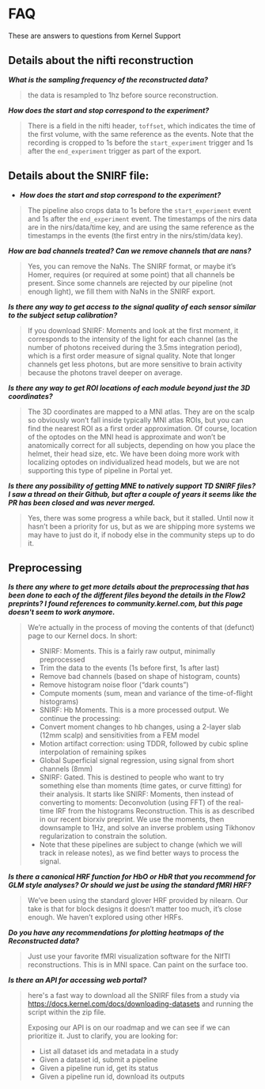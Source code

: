 # FAQ
These are answers to questions from Kernel Support
 
## Details about the nifti reconstruction
***What is the sampling frequency of the reconstructed data?***

> the data is resampled to 1hz before source reconstruction.

***How does the start and stop correspond to the experiment?***

> There is a field in the nifti header, `toffset`, which indicates the time of the first volume, with the same reference as the events. Note that the recording is cropped to 1s before the `start_experiment` trigger and 1s after the `end_experiment` trigger as part of the export.


## Details about the SNIRF file:
- ***How does the start and stop correspond to the experiment?***

> The pipeline also crops data to 1s before the `start_experiment` event and 1s after the `end_experiment` event. The timestamps of the nirs data are in the nirs/data/time key, and are using the same reference as the timestamps in the events (the first entry in the nirs/stim/data key).

***How are bad channels treated? Can we remove channels that are nans?***

> Yes, you can remove the NaNs. The SNIRF format, or maybe it’s Homer, requires (or required at some point) that all channels be present. Since some channels are rejected by our pipeline (not enough light), we fill them with NaNs in the SNIRF export.

***Is there any way to get access to the signal quality of each sensor similar to the subject setup calibration?***

> If you download SNIRF: Moments and look at the first moment, it corresponds to the intensity of the light for each channel (as the number of photons received during the 3.5ms integration period), which is a first order measure of signal quality. Note that longer channels get less photons, but are more sensitive to brain activity because the photons travel deeper on average.

***Is there any way to get ROI locations of each module beyond just the 3D coordinates?***

> The 3D coordinates are mapped to a MNI atlas. They are on the scalp so obviously won’t fall inside typically MNI atlas ROIs, but you can find the nearest ROI as a first order approximation. Of course, location of the optodes on the MNI head is approximate and won’t be anatomically correct for all subjects, depending on how you place the helmet, their head size, etc. We have been doing more work with localizing optodes on individualized head models, but we are not supporting this type of pipeline in Portal yet.

***Is there any possibility of getting MNE to natively support TD SNIRF files? I saw a thread on their Github, but after a couple of years it seems like the PR has been closed and was never merged.***

> Yes, there was some progress a while back, but it stalled. Until now it hasn’t been a priority for us, but as we are shipping more systems we may have to just do it, if nobody else in the community steps up to do it.

## Preprocessing
***Is there any where to get more details about the preprocessing that has been done to each of the different files beyond the details in the Flow2 preprints? I found references to community.kernel.com, but this page doesn't seem to work anymore.***

> We’re actually in the process of moving the contents of that (defunct) page to our Kernel docs. In short:
> - SNIRF: Moments. This is a fairly raw output, minimally preprocessed
> - Trim the data to the events (1s before first, 1s after last)
> - Remove bad channels (based on shape of histogram, counts)
> - Remove histogram noise floor (“dark counts”)
> - Compute moments (sum, mean and variance of the time-of-flight histograms)
> - SNIRF: Hb Moments. This is a more processed output. We continue the processing:
> - Convert moment changes to hb changes, using a 2-layer slab (12mm scalp) and sensitivities from a FEM model
> - Motion artifact correction: using TDDR, followed by cubic spline interpolation of remaining spikes
> - Global Superficial signal regression, using signal from short channels (8mm)
> - SNIRF: Gated. This is destined to people who want to try something else than moments (time gates, or curve fitting) for their analysis. It starts like SNIRF: Moments, then instead of converting to moments: Deconvolution (using FFT) of the real-time IRF from the histograms Reconstruction. This is as described in our recent biorxiv preprint. We use the moments, then downsample to 1Hz, and solve an inverse problem using Tikhonov regularization to constrain the solution.
> - Note that these pipelines are subject to change (which we will track in release notes), as we find better ways to process the signal.

***Is there a canonical HRF function for HbO or HbR that you recommend for GLM style analyses? Or should we just be using the standard fMRI HRF?***

> We’ve been using the standard glover HRF provided by nilearn. Our take is that for block designs it doesn’t matter too much, it’s close enough. We haven’t explored using other HRFs.

***Do you have any recommendations for plotting heatmaps of the Reconstructed data?*** 

> Just use your favorite fMRI visualization software for the NIfTI reconstructions. This is in MNI space. Can paint on the surface too.

***Is there an API for accessing web portal?***

> here's a fast way to download all the SNIRF files from a study via https://docs.kernel.com/docs/downloading-datasets and running the script within the zip file.
> 
> Exposing our API is on our roadmap and we can see if we can prioritize it. Just to clarify, you are looking for:
> - List all dataset ids and metadata in a study
> - Given a dataset id, submit a pipeline
> - Given a pipeline run id, get its status
> - Given a pipeline run id, download its outputs
